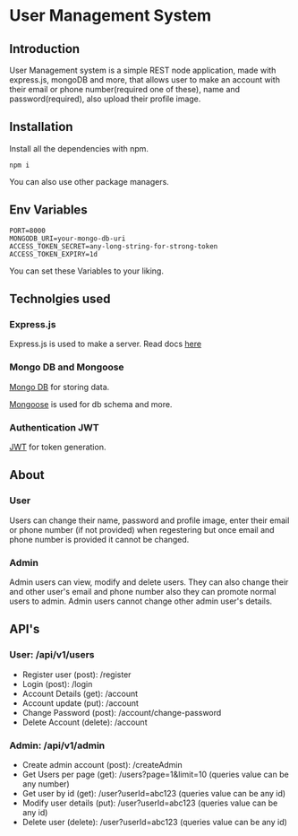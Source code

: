 # User Management System

## Introduction

User Management system is a simple REST node application, made with express.js, mongoDB and more, that allows user to make an account with their email or phone number(required one of these), name and password(required), also upload their profile image.

## Installation

Install all the dependencies with npm.

```
npm i
```

You can also use other package managers.

## Env Variables

```
PORT=8000
MONGODB_URI=your-mongo-db-uri
ACCESS_TOKEN_SECRET=any-long-string-for-strong-token
ACCESS_TOKEN_EXPIRY=1d
```

You can set these Variables to your liking.

## Technolgies used

### Express.js

Express.js is used to make a server.
Read docs [here](https://expressjs.com/)

### Mongo DB and Mongoose

[Mongo DB](https://www.mongodb.com/) for storing data.

[Mongoose](https://mongoosejs.com/) is used for db schema and more.

### Authentication JWT

[JWT](https://jwt.io/) for token generation.

## About

### User

Users can change their name, password and profile image, enter their email or phone number (if not provided) when regestering but once email and phone number is provided it cannot be changed.

### Admin

Admin users can view, modify and delete users. They can also change their and other user's email and phone number also they can promote normal users to admin. Admin users cannot change other admin user's details.

## API's

### User: /api/v1/users

- Register user (post): /register
- Login (post): /login
- Account Details (get): /account
- Account update (put): /account
- Change Password (post): /account/change-password
- Delete Account (delete): /account

### Admin: /api/v1/admin

- Create admin account (post): /createAdmin
- Get Users per page (get): /users?page=1&limit=10 (queries value can be any number)
- Get user by id (get): /user?userId=abc123 (queries value can be any id)
- Modify user details (put): /user?userId=abc123 (queries value can be any id)
- Delete user (delete): /user?userId=abc123 (queries value can be any id)
